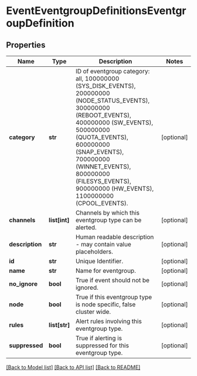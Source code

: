 # EventEventgroupDefinitionsEventgroupDefinition

## Properties
Name | Type | Description | Notes
------------ | ------------- | ------------- | -------------
**category** | **str** | ID of eventgroup category: all, 100000000 (SYS_DISK_EVENTS), 200000000 (NODE_STATUS_EVENTS), 300000000 (REBOOT_EVENTS), 400000000 (SW_EVENTS), 500000000 (QUOTA_EVENTS), 600000000 (SNAP_EVENTS), 700000000 (WINNET_EVENTS), 800000000 (FILESYS_EVENTS), 900000000 (HW_EVENTS), 1100000000 (CPOOL_EVENTS). | [optional] 
**channels** | **list[int]** | Channels by which this eventgroup type can be alerted. | [optional] 
**description** | **str** | Human readable description - may contain value placeholders. | [optional] 
**id** | **str** | Unique Identifier. | [optional] 
**name** | **str** | Name for eventgroup. | [optional] 
**no_ignore** | **bool** | True if event should not be ignored. | [optional] 
**node** | **bool** | True if this eventgroup type is node specific, false cluster wide. | [optional] 
**rules** | **list[str]** | Alert rules involving this eventgroup type. | [optional] 
**suppressed** | **bool** | True if alerting is suppressed for this eventgroup type. | [optional] 

[[Back to Model list]](../README.md#documentation-for-models) [[Back to API list]](../README.md#documentation-for-api-endpoints) [[Back to README]](../README.md)


